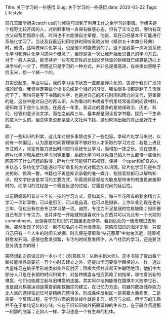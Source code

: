 Title: 关于学习的一些感悟
Slug: 关于学习的一些感悟
date: 2020-03-22
Tags: Lifestyle



前几天跟学姐夫catch up的时候碰巧谈到了利用工作之余学习的事情。学姐夫是个视野比较开阔的人，对新鲜事物一直保有敏感心态，但有了宝宝之后，哪怕有双方父母帮忙照顾小孩，时间也不大能够自主掌握，他说，现在已经基本不可能进行系统化学习了。当谈及我最近利用地铁时间听吴晓波的《精讲五十本商业经典》时，他说，这叫做碎片化学习，也是他平时能做到的了。这不是我第一次听到系统化学习和碎片化学习这两个概念了，但却是第一次让我开始反思自己的学习方式。对于一般人来说，能坚持听一些有知识性的比如说吴晓波的财经就已经算是迈向上进学生的一步了，然而这只是学习的一种方式，并非总是很高效，有些类似黑瞎子捡玉米，捡一个掉一个的。


其实说起来，毕业以后，我的学习读书状态一直都是碎片化的，这源于我对广泛领域的好奇。我觉得定期做个读书总结是个很好的习惯，哪怕很多书都是翻了几页就扔下了，哪怕只是写下书籍的名字，也是对自己的所花时间和精力的交代，更重要的是，这些书是对自己的再认识。从你看过的书或者手机里经常查阅的阅读材料，便知你当下是什么状态。在最近一年里，我读过的最多的是地缘政治、历史、科幻、经管和意识流文学。而在之前两三年，基本都是阅读哲学书籍，探究一下生命的意义什么的。但总体来说都是些人文社科书籍，这也映照出我的真正爱好在于此。


除了一些知识的积累，这几年对很多事情也多了一些包容。拿碎片化学习来说，以前有一种偏见，认为那是时间管理做得不够好的人才采取的学习方式；若是上进且专注的人，肯定有能力挤出时间进行系统专业学习，而增加一技之长。现在想来，碎片化学习和系统化学习同等重要，系统化学习可以免自己陷入什么都懂一些但也回答不了什么问题的肤浅；碎片化学习能够开拓视野，保持一个open和好奇的人生状态；系统化学习能通过不断重复的方式对概念加以巩固，碎片化学习只是些浮光掠影、惊鸿一瞥。书籍也不再是知识承载的唯一媒介，视频音频都可以解构知识。但文字应该是学习的主要方式，毕竟视频音频给大脑皮层带来的刺激是直接即时的，而学习的过程是一个需要反思的过程，它需要时间的延后性。


以前跟妈妈科普过三年长一技的学习方式，意如其名，每三年花所有的剩余精力去学习一项新事物，可以是厨艺、可以是品酒、也可以是摄影。工作毕业到现在也有三年，但也没有仅去专注学习某一项。诚然，专注力不足是我的性格缺陷；但即便自己有那个专注力，也并非在一开始就知道喜欢什么东西并可以为此有一个长期的commitment。反倒喜欢在知识的花园里走走停停，看到远处的一簇玫瑰过去瞅瞅，突然发现了旁边又一束不知名的小花也很漂亮。常感叹知识的海洋无限，只恨自己只有一个人生的时间去发掘。时光便在感恨和“拈花惹草”中匆匆流逝，随着视野愈发开阔，感恨也愈发频繁，专注的时间愈发稀少。从今往后的学习，还是要注意分清主次的呀！


突然想到之前读过的一本小书：《刻意练习：从新手到大师》。这本书除了提出每个新技能培养需要花一万个小时去建立之外，还提出学习要像学围棋的人一样，通过大量练习在脑子里形成类似条件反射区；围棋大师并非都天生聪明绝顶，他们中大部分人只是在长期的时间积累中，对各种棋盘与相应策略了如指掌，哪怕看到新的棋盘，他们也能建立起与旧棋盘的连接。其实阿尔法狗能够在围棋中大败李世石，也是因为棋类运动是需要前期数据库的建立，在记忆力方面，机器的数据储存能力比人类的选择性记忆可是精确完整得多。形成条件反射区一是需要大量积累，二是需要一个反馈过程，在学习方面的具体操作就是复习、练习与总结。但学习的乐趣并不在于单纯记忆的存储，它在于旧知识向外拓展延伸的生长力，在于融会贯通那一刹那的欣喜；正如人一样，学习也是一个有生命的机体。


